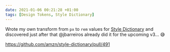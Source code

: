 ```yaml
---
date: 2021-01-06 00:21:28 +01:00
tags: [Design Tokens, Style Dictionary]
---
```


Wrote my own transform from `px` to `rem` values for [Style Dictionary](https://amzn.github.io/style-dictionary/) and discovered just after that @jbarreiros already did it for the upcoming v3… 😅

https://github.com/amzn/style-dictionary/pull/491
